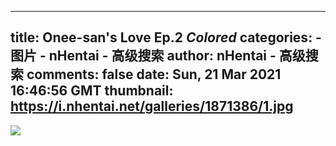 
---
title: Onee-san's Love Ep.2  _Colored_
categories: 
    - 图片
    - nHentai - 高级搜索
author: nHentai - 高级搜索
comments: false
date: Sun, 21 Mar 2021 16:46:56 GMT
thumbnail: https://i.nhentai.net/galleries/1871386/1.jpg
---

<div>   
<img src="https://i.nhentai.net/galleries/1871386/1.jpg" referrerpolicy="no-referrer">  
</div>
            